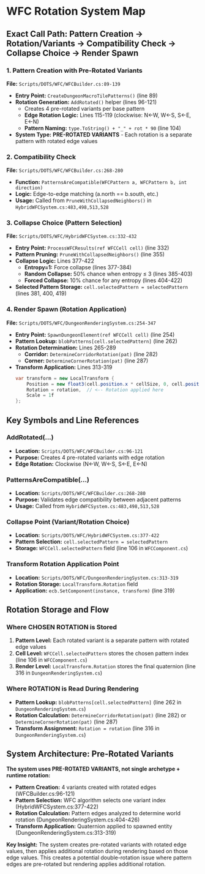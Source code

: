 # WFC Rotation System Map

## Exact Call Path: Pattern Creation → Rotation/Variants → Compatibility Check → Collapse Choice → Render Spawn

### 1. Pattern Creation with Pre-Rotated Variants
**File:** `Scripts/DOTS/WFC/WFCBuilder.cs:89-139`

- **Entry Point:** `CreateDungeonMacroTilePatterns()` (line 89)
- **Rotation Generation:** `AddRotated()` helper (lines 96-121)
  - Creates 4 pre-rotated variants per base pattern
  - **Edge Rotation Logic:** Lines 115-119 (clockwise: N←W, W←S, S←E, E←N)
  - **Pattern Naming:** `type.ToString() + "_" + rot * 90` (line 104)
- **System Type:** **PRE-ROTATED VARIANTS** - Each rotation is a separate pattern with rotated edge values

### 2. Compatibility Check
**File:** `Scripts/DOTS/WFC/WFCBuilder.cs:268-280`

- **Function:** `PatternsAreCompatible(WFCPattern a, WFCPattern b, int direction)`
- **Logic:** Edge-to-edge matching (a.north == b.south, etc.)
- **Usage:** Called from `PruneWithCollapsedNeighbors()` in `HybridWFCSystem.cs:483,498,513,528`

### 3. Collapse Choice (Pattern Selection)
**File:** `Scripts/DOTS/WFC/HybridWFCSystem.cs:332-432`

- **Entry Point:** `ProcessWFCResults(ref WFCCell cell)` (line 332)
- **Pattern Pruning:** `PruneWithCollapsedNeighbors()` (line 355)
- **Collapse Logic:** Lines 377-422
  - **Entropy=1:** Force collapse (lines 377-384)
  - **Random Collapse:** 50% chance when entropy ≤ 3 (lines 385-403)
  - **Forced Collapse:** 10% chance for any entropy (lines 404-422)
- **Selected Pattern Storage:** `cell.selectedPattern = selectedPattern` (lines 381, 400, 419)

### 4. Render Spawn (Rotation Application)
**File:** `Scripts/DOTS/WFC/DungeonRenderingSystem.cs:254-347`

- **Entry Point:** `SpawnDungeonElement(ref WFCCell cell)` (line 254)
- **Pattern Lookup:** `blobPatterns[cell.selectedPattern]` (line 262)
- **Rotation Determination:** Lines 265-289
  - **Corridor:** `DetermineCorridorRotation(pat)` (line 282)
  - **Corner:** `DetermineCornerRotation(pat)` (line 287)
- **Transform Application:** Lines 313-319
  ```csharp
  var transform = new LocalTransform {
      Position = new float3(cell.position.x * cellSize, 0, cell.position.y * cellSize),
      Rotation = rotation,  // <-- Rotation applied here
      Scale = 1f
  };
  ```

## Key Symbols and Line References

### AddRotated(...)
- **Location:** `Scripts/DOTS/WFC/WFCBuilder.cs:96-121`
- **Purpose:** Creates 4 pre-rotated variants with edge rotation
- **Edge Rotation:** Clockwise (N←W, W←S, S←E, E←N)

### PatternsAreCompatible(...)
- **Location:** `Scripts/DOTS/WFC/WFCBuilder.cs:268-280`
- **Purpose:** Validates edge compatibility between adjacent patterns
- **Usage:** Called from `HybridWFCSystem.cs:483,498,513,528`

### Collapse Point (Variant/Rotation Choice)
- **Location:** `Scripts/DOTS/WFC/HybridWFCSystem.cs:377-422`
- **Pattern Selection:** `cell.selectedPattern = selectedPattern`
- **Storage:** `WFCCell.selectedPattern` field (line 106 in `WFCComponent.cs`)

### Transform Rotation Application Point
- **Location:** `Scripts/DOTS/WFC/DungeonRenderingSystem.cs:313-319`
- **Rotation Storage:** `LocalTransform.Rotation` field
- **Application:** `ecb.SetComponent(instance, transform)` (line 319)

## Rotation Storage and Flow

### Where CHOSEN ROTATION is Stored
1. **Pattern Level:** Each rotated variant is a separate pattern with rotated edge values
2. **Cell Level:** `WFCCell.selectedPattern` stores the chosen pattern index (line 106 in `WFCComponent.cs`)
3. **Render Level:** `LocalTransform.Rotation` stores the final quaternion (line 316 in `DungeonRenderingSystem.cs`)

### Where ROTATION is Read During Rendering
- **Pattern Lookup:** `blobPatterns[cell.selectedPattern]` (line 262 in `DungeonRenderingSystem.cs`)
- **Rotation Calculation:** `DetermineCorridorRotation(pat)` (line 282) or `DetermineCornerRotation(pat)` (line 287)
- **Transform Assignment:** `Rotation = rotation` (line 316 in `DungeonRenderingSystem.cs`)

## System Architecture: Pre-Rotated Variants

**The system uses PRE-ROTATED VARIANTS, not single archetype + runtime rotation:**

- **Pattern Creation:** 4 variants created with rotated edges (WFCBuilder.cs:96-121)
- **Pattern Selection:** WFC algorithm selects one variant index (HybridWFCSystem.cs:377-422)
- **Rotation Calculation:** Pattern edges analyzed to determine world rotation (DungeonRenderingSystem.cs:404-426)
- **Transform Application:** Quaternion applied to spawned entity (DungeonRenderingSystem.cs:313-319)

**Key Insight:** The system creates pre-rotated variants with rotated edge values, then applies additional rotation during rendering based on those edge values. This creates a potential double-rotation issue where pattern edges are pre-rotated but rendering applies additional rotation.